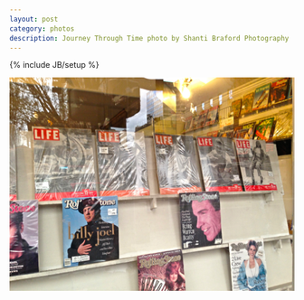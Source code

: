```yaml
---
layout: post
category: photos
description: Journey Through Time photo by Shanti Braford Photography
---
```

{% include JB/setup %}

<a href="/photos/high_dynamic_range/journey_through_time.jpg" title="Journey Through Time"><img src="/photos/high_dynamic_range/journey_through_time.jpg" alt="Journey Through Time" /></a>

